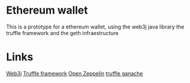 Ethereum wallet
=======

This is a prototype for a ethereum wallet, using the web3j java library
the truffle framework and the geth infraestructure

Links
====

[Web3j](https://docs.web3j.io)
[Truffle framework](http://truffleframework.com/docs/getting_started/)
[Open Zeppelin](https://openzeppelin.org/)
[truffle ganache](https://github.com/trufflesuite/ganache)

